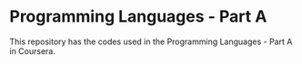 # Programming Languages - Part A

This repository has the codes used in the Programming Languages - Part A in Coursera.
